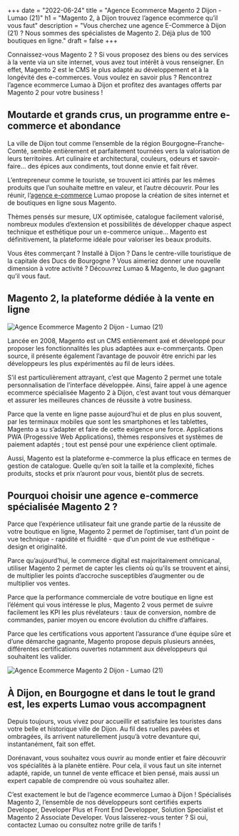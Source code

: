 +++
date = "2022-06-24"
title = "Agence Ecommerce Magento 2 Dijon - Lumao (21)"
h1 = "Magento 2, à Dijon trouvez l’agence ecommerce qu’il vous faut"
description = "Vous cherchez une agence E-Commerce à Dijon (21) ? Nous sommes des spécialistes de Magento 2. Déjà plus de 100 boutiques en ligne."
draft = false
+++

Connaissez-vous Magento 2 ? Si vous proposez des biens ou des services à la vente via un site internet, vous avez tout intérêt à vous renseigner. En effet, Magento 2 est le CMS le plus adapté au développement et à la longévité des e-commerces. Vous voulez en savoir plus ? Rencontrez l’agence ecommerce Lumao à Dijon et profitez des avantages offerts par Magento 2 pour votre business !

## Moutarde et grands crus, un programme entre e-commerce et abondance

La ville de Dijon tout comme l’ensemble de la région Bourgogne–Franche-Comté, semble entièrement et parfaitement tournées vers la valorisation de leurs territoires. Art culinaire et architectural, couleurs, odeurs et savoir-faire… des épices aux condiments, tout donne envie et fait rêver.

L’entrepreneur comme le touriste, se trouvent ici attirés par les mêmes produits que l’un souhaite mettre en valeur, et l’autre découvrir. Pour les réunir, l’[agence e-commerce](/agence-ecom/) Lumao propose la création de sites internet et de boutiques en ligne sous Magento.

Thèmes pensés sur mesure, UX optimisée, catalogue facilement valorisé, nombreux modules d’extension et possibilités de développer chaque aspect technique et esthétique pour un e-commerce unique… Magento est définitivement, la plateforme idéale pour valoriser les beaux produits.

Vous êtes commerçant ? Installé à Dijon ? Dans le centre-ville touristique de la capitale des Ducs de Bourgogne ? Vous aimeriez donner une nouvelle dimension à votre activité ? Découvrez Lumao & Magento, le duo gagnant qu’il vous faut.

## Magento 2, la plateforme dédiée à la vente en ligne

<img class="animate zoomIn margin-auto" src="/images/ville/paint/dijon/1.jpg" alt="Agence Ecommerce Magento 2 Dijon - Lumao (21)" />

Lancée en 2008, Magento est un CMS entièrement axé et développé pour proposer les fonctionnalités les plus adaptées aux e-commerçants. Open source, il présente également l’avantage de pouvoir être enrichi par les développeurs les plus expérimentés au fil de leurs idées.

S’il est particulièrement attrayant, c’est que Magento 2 permet une totale personnalisation de l’interface développée. Ainsi, faire appel à une agence ecommerce spécialisée Magento 2 à Dijon, c’est avant tout vous démarquer et assurer les meilleures chances de réussite à votre business.

Parce que la vente en ligne passe aujourd’hui et de plus en plus souvent, par les terminaux mobiles que sont les smartphones et les tablettes, Magento a su s’adapter et faire de cette exigence une force. Applications PWA (Progessive Web Applications), thèmes responsives et systèmes de paiement adaptés ; tout est pensé pour une expérience client optimale.

Aussi, Magento est la plateforme e-commerce la plus efficace en termes de gestion de catalogue. Quelle qu’en soit la taille et la complexité, fiches produits, stocks et prix n’auront pour vous, bientôt plus de secrets.

## Pourquoi choisir une agence e-commerce spécialisée Magento 2 ?

Parce que l’expérience utilisateur fait une grande partie de la réussite de votre boutique en ligne, Magento 2 permet de l’optimiser, tant d’un point de vue technique - rapidité et fluidité - que d’un point de vue esthétique - design et originalité.

Parce qu’aujourd’hui, le commerce digital est majoritairement omnicanal, utiliser Magento 2 permet de capter les clients où qu’ils se trouvent et ainsi, de multiplier les points d’accroche susceptibles d’augmenter ou de multiplier vos ventes.

Parce que la performance commerciale de votre boutique en ligne est l’élément qui vous intéresse le plus, Magento 2 vous permet de suivre facilement les KPI les plus révélateurs : taux de conversion, nombre de commandes, panier moyen ou encore évolution du chiffre d’affaires.

Parce que les certifications vous apportent l’assurance d’une équipe sûre et d’une démarche gagnante, Magento propose depuis plusieurs années, différentes certifications ouvertes notamment aux développeurs qui souhaitent les valider.

<img class="animate zoomIn margin-auto" src="/images/ville/paint/dijon/2.jpg" alt="Agence Ecommerce Magento 2 Dijon - Lumao (21)" />

## À Dijon, en Bourgogne et dans le tout le grand est, les experts Lumao vous accompagnent

Depuis toujours, vous vivez pour accueillir et satisfaire les touristes dans votre belle et historique ville de Dijon. Au fil des ruelles pavées et ombragées, ils arrivent naturellement jusqu’à votre devanture qui, instantanément, fait son effet.

Dorénavant, vous souhaitez vous ouvrir au monde entier et faire découvrir vos spécialités à la planète entière. Pour cela, il vous faut un site internet adapté, rapide, un tunnel de vente efficace et bien pensé, mais aussi un expert capable de comprendre où vous souhaitez aller.

C’est exactement le but de l’agence ecommerce Lumao à Dijon ! Spécialisés Magento 2, l’ensemble de nos développeurs sont certifiés experts Developer, Developer Plus et Front End Developper, Solution Specialist et Magento 2 Associate Developer. Vous laisserez-vous tenter ? Si oui, contactez Lumao ou consultez notre grille de tarifs !


